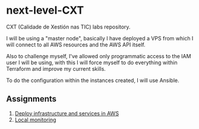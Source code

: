 # next-level-CXT
CXT (Calidade de Xestión nas TIC) labs repository.

I will be using a "master node", basically I have deployed a VPS from which I will connect
to all AWS resources and the AWS API itself. 

Also to challenge myself, I've allowed only programmatic access to the IAM user I will be using,
with this I will force myself to do everything within Terraform and improve my current skills.

To do the configuration within the instances created, I will use Ansible.

## Assignments

1. [Deploy infrastructure and services in AWS](./01-deploy/)
2. [Local monitoring](./02-local-monitoring)
